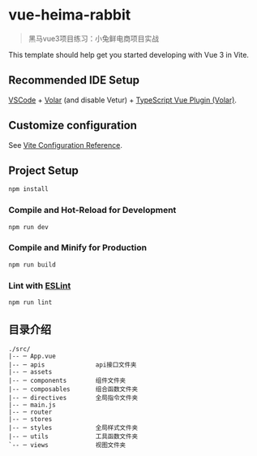 # vue-heima-rabbit
> 黑马vue3项目练习：小兔鲜电商项目实战

This template should help get you started developing with Vue 3 in Vite.

## Recommended IDE Setup

[VSCode](https://code.visualstudio.com/) + [Volar](https://marketplace.visualstudio.com/items?itemName=Vue.volar) (and disable Vetur) + [TypeScript Vue Plugin (Volar)](https://marketplace.visualstudio.com/items?itemName=Vue.vscode-typescript-vue-plugin).

## Customize configuration

See [Vite Configuration Reference](https://vitejs.dev/config/).

## Project Setup

```sh
npm install
```

### Compile and Hot-Reload for Development

```sh
npm run dev
```

### Compile and Minify for Production

```sh
npm run build
```

### Lint with [ESLint](https://eslint.org/)

```sh
npm run lint
```

## 目录介绍
```
./src/
|-- ─ App.vue              
|-- ─ apis              api接口文件夹
|-- ─ assets            
|-- ─ components        组件文件夹
|-- ─ composables       组合函数文件夹
|-- ─ directives        全局指令文件夹
|-- ─ main.js    
|-- ─ router            
|-- ─ stores            
|-- ─ styles            全局样式文件夹
|-- ─ utils             工具函数文件夹
`-- ─ views             视图文件夹

```